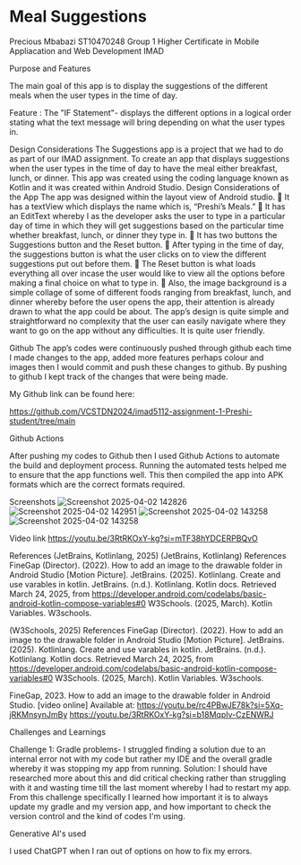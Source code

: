 # Meal Suggestions
Precious Mbabazi
ST10470248
Group 1
Higher Certificate in Mobile Appliacation
and Web Development
IMAD

Purpose and Features

The main goal of this app is to display the suggestions of the different meals when the user 
types in the time of day.  

Feature : The "IF Statement"-  displays the different options in a logical order stating what the text message will bring depending on what the 
user types in. 




Design Considerations
The Suggestions app is a project that we had to do as part of our IMAD
assignment. To create an app that displays suggestions when the user
types in the time of day to have the meal either breakfast, lunch, or dinner.
This app was created using the coding language known as Kotlin and it
was created within Android Studio.
Design Considerations of the App
The app was designed within the layout view of Android studio.
 It has a textView which displays the name which is, “Preshi’s Meals.”
 It has an EditText whereby I as the developer asks the user to type
in a particular day of time in which they will get suggestions based
on the particular time whether breakfast, lunch, or dinner they type
in.
 It has two buttons the Suggestions button and the Reset button.
 After typing in the time of day, the suggestions button is what the
user clicks on to view the different suggestions put out before them.
 The Reset button is what loads everything all over incase the user
would like to view all the options before making a final choice on
what to type in.
 Also, the image background is a simple collage of some of different
foods ranging from breakfast, lunch, and dinner whereby before the
user opens the app, their attention is already drawn to what the app
could be about.
The app’s design is quite simple and straightforward no complexity that
the user can easily navigate where they want to go on the app without any
difficulties. It is quite user friendly.

Github
The app’s codes were continuously pushed through github each time I
made changes to the app, added more features perhaps colour and
images then I would commit and push these changes to github. By
pushing to github I kept track of the changes that were being made.

My Github link can be found here:

https://github.com/VCSTDN2024/imad5112-assignment-1-Preshi-student/tree/main

Github Actions

After pushing my codes to Github then I used Github Actions to automate the build and deployment process. 
Running the automated tests helped me to ensure that the app functions well. 
This then compiled the app into APK formats which are the correct formats required. 



Screenshots
![Screenshot 2025-04-02 142826](https://github.com/user-attachments/assets/b5df3774-23e4-45eb-810f-aef6050b543b)
![Screenshot 2025-04-02 142951](https://github.com/user-attachments/assets/1c72deb5-cd39-4e00-b643-dd00e816d3f7)
![Screenshot 2025-04-02 143258](https://github.com/user-attachments/assets/0fb3dbfe-ec52-4125-a037-9ce8ba5c052b)
![Screenshot 2025-04-02 143258](https://github.com/user-attachments/assets/1cc42d41-670e-437e-97bf-2a5b01e7ac89)







Video link
https://youtu.be/3RtRKOxY-kg?si=mTF38hYDCERPBQvO

References
(JetBrains, Kotlinlang, 2025)
(JetBrains, Kotlinlang)
References
FineGap (Director). (2022). How to add an image to the drawable folder in Android Studio
[Motion Picture].
JetBrains. (2025). Kotlinlang. Create and use varables in kotlin.
JetBrains. (n.d.). Kotlinlang. Kotlin docs. Retrieved March 24, 2025, from
https://developer.android.com/codelabs/basic-android-kotlin-compose-variables#0
W3Schools. (2025, March). Kotlin Variables. W3schools.

(W3Schools, 2025)
References
FineGap (Director). (2022). How to add an image to the drawable folder in Android Studio
[Motion Picture].
JetBrains. (2025). Kotlinlang. Create and use varables in kotlin.
JetBrains. (n.d.). Kotlinlang. Kotlin docs. Retrieved March 24, 2025, from
https://developer.android.com/codelabs/basic-android-kotlin-compose-variables#0
W3Schools. (2025, March). Kotlin Variables. W3schools.

FineGap, 2023. How to add an image to the drawable folder in Android
Studio. [video online] Available at:
https://youtu.be/rc4PBwJE78k?si=5Xq-jRKMnsynJmBy
https://youtu.be/3RtRKOxY-kg?si=b18MqpIv-CzENWRJ

Challenges and Learnings 

Challenge 1: Gradle problems-  I struggled finding a solution due to an internal error not with my code but rather my IDE and the overall gradle whereby it was stopping my app from running. 
    Solution: I should have researched more about this and did critical checking  rather than struggling with it and wasting time till the last moment whereby I had to restart my app. 
From this challenge specifically I learned how important it is to always update my gradle and my version app, and how important to check the version control and the kind of codes I'm using. 

Generative AI's used 

I used ChatGPT when I ran out of options on how to fix my errors. 


    

    
